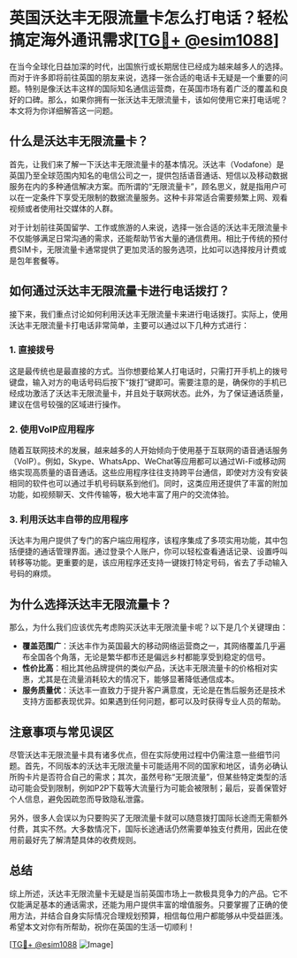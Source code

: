# 英国沃达丰无限流量卡怎么打电话？轻松搞定海外通讯需求[[TG💪+ @esim1088](https://t.me/s/esim1088)]

在当今全球化日益加深的时代，出国旅行或长期居住已经成为越来越多人的选择。而对于许多即将前往英国的朋友来说，选择一张合适的电话卡无疑是一个重要的问题。特别是像沃达丰这样的国际知名通信运营商，在英国市场有着广泛的覆盖和良好的口碑。那么，如果你拥有一张沃达丰无限流量卡，该如何使用它来打电话呢？本文将为你详细解答这一问题。

## 什么是沃达丰无限流量卡？

首先，让我们来了解一下沃达丰无限流量卡的基本情况。沃达丰（Vodafone）是英国乃至全球范围内知名的电信公司之一，提供包括语音通话、短信以及移动数据服务在内的多种通信解决方案。而所谓的“无限流量卡”，顾名思义，就是指用户可以在一定条件下享受无限制的数据流量服务。这种卡非常适合需要频繁上网、观看视频或者使用社交媒体的人群。

对于计划前往英国留学、工作或旅游的人来说，选择一张合适的沃达丰无限流量卡不仅能够满足日常沟通的需求，还能帮助节省大量的通信费用。相比于传统的预付费SIM卡，无限流量卡通常提供了更加灵活的服务选项，比如可以选择按月计费或是包年套餐等。

## 如何通过沃达丰无限流量卡进行电话拨打？

接下来，我们重点讨论如何利用沃达丰无限流量卡来进行电话拨打。实际上，使用沃达丰无限流量卡打电话非常简单，主要可以通过以下几种方式进行：

### 1. 直接拨号

这是最传统也是最直接的方式。当你想要给某人打电话时，只需打开手机上的拨号键盘，输入对方的电话号码后按下“拨打”键即可。需要注意的是，确保你的手机已经成功激活了沃达丰无限流量卡，并且处于联网状态。此外，为了保证通话质量，建议在信号较强的区域进行操作。

### 2. 使用VoIP应用程序

随着互联网技术的发展，越来越多的人开始倾向于使用基于互联网的语音通话服务（VoIP）。例如，Skype、WhatsApp、WeChat等应用都可以通过Wi-Fi或移动网络实现高质量的语音通话。这些应用程序往往支持跨平台通信，即使对方没有安装相同的软件也可以通过手机号码联系到他们。同时，这类应用还提供了丰富的附加功能，如视频聊天、文件传输等，极大地丰富了用户的交流体验。

### 3. 利用沃达丰自带的应用程序

沃达丰为用户提供了专门的客户端应用程序，该程序集成了多项实用功能，其中包括便捷的通话管理界面。通过登录个人账户，你可以轻松查看通话记录、设置呼叫转移等功能。更重要的是，该应用程序还支持一键拨打特定号码，省去了手动输入号码的麻烦。

## 为什么选择沃达丰无限流量卡？

那么，为什么我们应该优先考虑购买沃达丰无限流量卡呢？以下是几个关键理由：

- **覆盖范围广**：沃达丰作为英国最大的移动网络运营商之一，其网络覆盖几乎遍布全国各个角落，无论是繁华都市还是偏远乡村都能享受到稳定的信号。
- **性价比高**：相比其他品牌提供的类似产品，沃达丰无限流量卡的价格相对实惠，尤其是在流量消耗较大的情况下，能够显著降低通信成本。
- **服务质量优**：沃达丰一直致力于提升客户满意度，无论是在售后服务还是技术支持方面都表现优异。如果遇到任何问题，都可以及时获得专业人员的帮助。

## 注意事项与常见误区

尽管沃达丰无限流量卡具有诸多优点，但在实际使用过程中仍需注意一些细节问题。首先，不同版本的沃达丰无限流量卡可能适用不同的国家和地区，请务必确认所购卡片是否符合自己的需求；其次，虽然号称“无限流量”，但某些特定类型的活动可能会受到限制，例如P2P下载等大流量行为可能会被限制；最后，妥善保管好个人信息，避免因疏忽而导致隐私泄露。

另外，很多人会误以为只要购买了无限流量卡就可以随意拨打国际长途而无需额外付费，其实不然。大多数情况下，国际长途通话仍然需要单独支付费用，因此在使用前最好先了解清楚具体的收费规则。

## 总结

综上所述，沃达丰无限流量卡无疑是当前英国市场上一款极具竞争力的产品。它不仅能满足基本的通话需求，还能为用户提供丰富的增值服务。只要掌握了正确的使用方法，并结合自身实际情况合理规划预算，相信每位用户都能够从中受益匪浅。希望本文对你有所帮助，祝你在英国的生活一切顺利！

[[TG💪+ @esim1088](https://t.me/s/esim1088) ![Image](https://i.postimg.cc/4NQfJmqS/Snipaste-2025-05-13-00-14-12.png)]